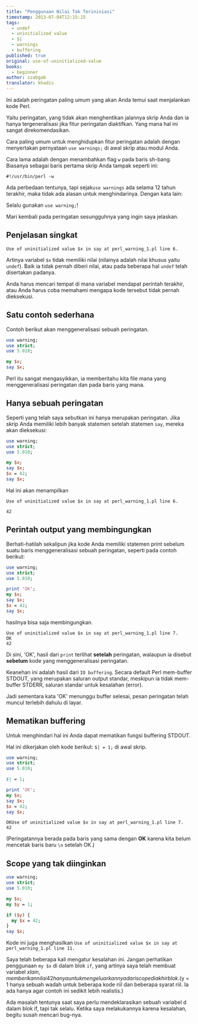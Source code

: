 ```yaml
---
title: "Penggunaan Nilai Tak Terinisiasi"
timestamp: 2013-07-04T12:15:15
tags:
  - undef
  - uninitialized value
  - $|
  - warnings
  - buffering
published: true
original: use-of-uninitialized-value
books:
  - beginner
author: szabgab
translator: khadis
---
```



Ini adalah peringatan paling umum yang akan Anda temui saat menjalankan kode Perl.

Yaitu peringatan, yang tidak akan menghentikan jalannya skrip Anda dan ia hanya tergeneralisasi jika
fitur peringatan diaktifkan. Yang mana hal ini sangat direkomendasikan.

Cara paling umum untuk menghidupkan fitur peringatan adalah dengan menyertakan pernyataan `use warnings;`
di awal skrip atau modul Anda.


Cara lama adalah dengan menambahkan flag `w` pada baris sh-bang. Biasanya sebagai baris pertama skrip Anda
tampak seperti ini:

`#!/usr/bin/perl -w`

Ada perbedaan tentunya, tapi sejak`use warnings` ada selama 12 tahun terakhir,
maka tidak ada alasan untuk menghindarinya. Dengan kata lain:

Selalu gunakan `use warning;`!


Mari kembali pada peringatan sesungguhnya yang ingin saya jelaskan.

## Penjelasan singkat

```
Use of uninitialized value $x in say at perl_warning_1.pl line 6.
```

Artinya variabel `$x` tidak memiliki nilai (nilainya adalah nilai khusus yaitu `undef`).
Baik ia tidak pernah diberi nilai, atau pada beberapa hal `undef` telah disertakan padanya.

Anda harus mencari tempat di mana variabel mendapat perintah terakhir,
atau Anda harus coba memahami mengapa kode tersebut tidak pernah dieksekusi.

## Satu contoh sederhana

Contoh berikut akan menggeneralisasi sebuah peringatan.

```perl
use warning;
use strict;
use 5.010;

my $x;
say $x;
```

Perl itu sangat mengasyikkan, ia memberitahu kita file mana yang menggeneralisasi peringatan dan pada baris yang mana.

## Hanya sebuah peringatan

Seperti yang telah saya sebutkan ini hanya merupakan peringatan. Jika skrip Anda memiliki lebih banyak statemen setelah
statemen `say`, mereka akan dieksekusi:

```perl
use warning;
use strict;
use 5.010;

my $x;
say $x;
$x = 42;
say $x;
```

Hal ini akan menampilkan

```
Use of uninitialized value $x in say at perl_warning_1.pl line 6.

42
```

## Perintah output yang membingungkan

Berhati-hatilah sekalipun jika kode Anda memiliki statemen print sebelum suatu baris
menggeneralisasi sebuah peringatan, seperti pada contoh berikut:

```perl
use warning;
use strict;
use 5.010;

print 'OK';
my $x;
say $x;
$x = 42;
say $x;
```

hasilnya bisa saja membingungkan.

```
Use of uninitialized value $x in say at perl_warning_1.pl line 7.
OK
42
```

Di sini, 'OK', hasil dari `print` terlihat <b>setelah</b>
peringatan, walaupun ia disebut <b>sebelum</b>
kode yang menggeneralisasi peringatan.

Keanehan ini adalah hasil dari `IO buffering`.
Secara default Perl mem-buffer STDOUT, yang merupakan saluran output standar,
meskipun ia tidak mem-buffer STDERR, saluran standar untuk kesalahan (error).

Jadi sementara kata 'OK' menunggu buffer selesai,
pesan peringatan telah muncul terlebih dahulu di layar.

## Mematikan buffering

Untuk menghindari hal ini Anda dapat mematikan fungsi buffering STDOUT.

Hal ini dikerjakan oleh kode berikut: `$| = 1;`
di awal skrip.


```perl
use warning;
use strict;
use 5.010;

$| = 1;

print 'OK';
my $x;
say $x;
$x = 42;
say $x;
```

```
OKUse of uninitialized value $x in say at perl_warning_1.pl line 7.
42
```

(Peringatannya berada pada baris yang sama dengan <b>OK</b> karena kita belum mencetak baris baru
`\n` setelah OK.)

## Scope yang tak diinginkan

```perl
use warning;
use strict;
use 5.010;

my $x;
my $y = 1;

if ($y) {
  my $x = 42;
}
say $x;
```

Kode ini juga menghasilkan `Use of uninitialized value $x in say at perl_warning_1.pl line 11.`

Saya telah beberapa kali mengatur kesalahan ini. Jangan perhatikan penggunaan `my $x`
di dalam blok `if`, yang artinya saya telah membuat variabel $x lain,
memberikan nilai 42 hanya untuk mengeluarkannya dari scope di akhir blok.
($y = 1 hanya sebuah wadah untuk beberapa kode riil dan beberapa syarat riil.
Ia ada hanya agar contoh ini sedikit lebih realistis.)

Ada masalah tentunya saat saya perlu mendeklarasikan sebuah variabel d dalam blok if, tapi tak selalu.
Ketika saya melakukannya karena kesalahan, begitu susah mencari bug-nya.




